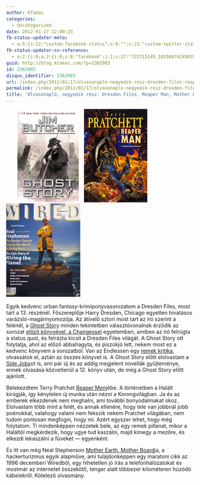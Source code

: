 ```yaml
---
author: KTamas
categories:
  - Uncategorized
date: 2012-01-17 12:00:23
fb-status-updater-meta:
  - a:5:{s:22:"custom-facebook-status";s:0:"";s:21:"custom-twitter-status";s:0:"";s:7:"fb-push";s:1:"1";s:7:"tw-push";s:1:"1";s:4:"push";s:1:"1";}
fb-status-updater-sn-reference:
  - a:2:{i:0;a:2:{i:0;s:8:"facebook";i:1;s:27:"722715145_10150474249835146";}i:1;a:2:{i:0;s:7:"twitter";i:1;s:18:"159228573448798208";}}
guid: http://blog.ktamas.com/?p=2362903
id: 2362903
disqus_identifier: 2362903
url: /index.php/2012/01/17/olvasonaplo-negyedik-resz-dresden-files-reaper-man-mother-earth-mother-board/
permalink: /index.php/2012/01/17/olvasonaplo-negyedik-resz-dresden-files-reaper-man-mother-earth-mother-board/
title: 'Olvasónapló, negyedik rész: Dresden Files, Reaper Man, Mother Earth, Mother Board'
---
```


<div style="display: inline-block; margin-right: 10px; margin-left: 30px;">
  <img class="" title="ghoststory" src="/wp-content/uploads/2012/01/ghoststory.jpg" alt="" />
</div>

<div style="display: inline-block; margin-right: 10px;">
  <img class="" title="reaperman" src="/wp-content/uploads/2012/01/reaperman.jpg" alt="" />
</div>

<div style="display: inline-block; margin-right: 10px;">
  <img class="" title="wired" src="/wp-content/uploads/2012/01/wired.jpeg" alt="" />
</div>

Egyik kedvenc urban fantasy-krimiponyvasorozatom a Dresden Files, most tart a 13. részénél. Főszereplője Harry Dresden, Chicago egyetlen hivatásos varázsló-magánnyomozója. Az átívelő sztori most tart az író szerint a felénél, a [Ghost Story](http://www.amazon.com/Ghost-Story-Novel-Dresden-ebook/dp/B004H4XI0Y/ref=tmm_kin_title_0?ie=UTF8&m=A3DMKJ0F07UVW3&qid=1326797026&sr=8-1) minden tekintetben választóvonalnak érződik az sorozat [előző könyvével, a Changessel](http://www.amazon.com/Changes-Novel-Dresden-Files-ebook/dp/B0030DHPAW/ref=tmm_kin_title_0?ie=UTF8&m=A3DMKJ0F07UVW3&qid=1326797028&sr=8-1) egyetemben, amiben az író felrúgta a status quot, és felrázta kicsit a Dresden Files világát. A Ghost Story ott folytatja, ahol az előző abbahagyta, és piszokjó lett, nekem most ez a kedvenc könyvem a sorozatból. Van az Endlessen egy [remek kritika](http://www.endless.hu/jim-butcher-the-dresden-files), olvassátok el, aztán az összes könyvet is. A Ghost Story előtt elolvastam a [Side Jobs](http://www.amazon.com/Side-Jobs-Stories-Dresden-ebook/dp/B0043RSIV4/ref=tmm_kin_title_0?ie=UTF8&m=A3DMKJ0F07UVW3&qid=1326797186&sr=8-1)ot is, ami pár új és az addig megjelent novellák gyűjteménye, ennek olvasása közvetlenül a 12. könyv után, de még a Ghost Story előtt ajánlott.

Belekezdtem Terry Pratchet [Reaper Men](http://www.amazon.com/Reaper-Man-Discworld-ebook/dp/B000UVBT4A/ref=tmm_kin_title_0?ie=UTF8&m=A3DMKJ0F07UVW3)jébe. A történetben a Halált kirúgják, így kénytelen új munka után nézni a Korongvilágban. Ja és az emberek elkezdenek nem meghalni, ami további bonyodalmakat okoz. Elolvastam több mint a felét, és annak ellenére, hogy tele van jobbnál jobb poénokkal, valahogy valami nem fekszik nekem Pratchet világában, nem tudom pontosan megfogni, hogy mi. Azért egyszer lehet, hogy még folytatom. Ti mindenképpen nézzetek bele, az egy remek pillanat, mikor a Haláltól megkérdezik, hogy ugye tud kaszálni, majd kimegy a mezőre, és elkezdi lekaszálni a füveket &#8212; egyenként.

És itt van még Neal Stephenson [Mother Earth, Mother Board](http://www.wired.com/wired/archive/4.12/ffglass_pr.html)ja, a hackerturizmus egyik alapműve, ami tulajdonképpen egy maratoni cikk az 1996 decemberi Wiredből, egy hihetetlen jó írás a telefonhálózatokat és mostmár az internetet összekötő, tenger alatt többezer kilométeren húzódó kábelekről. Kötelező olvasmány.

